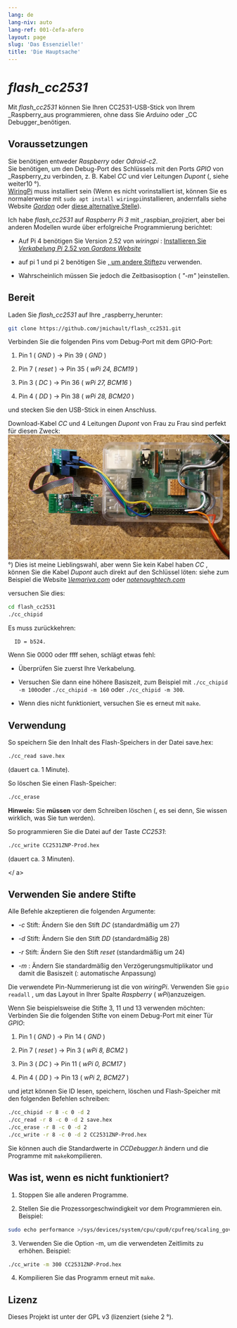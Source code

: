 ```yaml
---
lang: de
lang-niv: auto
lang-ref: 001-ĉefa-afero
layout: page
slug: 'Das Essenzielle!'
title: 'Die Hauptsache'
---
```


# _flash\_cc2531_
Mit _flash\_cc2531_ können Sie Ihren CC2531-USB-Stick von Ihrem _Raspberry_aus programmieren, ohne dass Sie _Arduino_ oder _CC Debugger_benötigen.

## Voraussetzungen
Sie benötigen entweder _Raspberry_ oder _Odroid-c2_.  
Sie benötigen, um den Debug-Port des Schlüssels mit den Ports _GPIO_ von _Raspberry_zu verbinden, z. B. Kabel _CC_ und vier Leitungen _Dupont_ (, siehe weiter10 °).   
[WiringPi](http://wiringpi.com/) muss installiert sein (Wenn es nicht vorinstalliert ist, können Sie es normalerweise mit `sudo apt install wiringpi`installieren, andernfalls siehe Website [ _Gordon_](http://wiringpi.com/) oder [diese alternative Stelle](https://github.com/WiringPi/WiringPi)).  

Ich habe _flash\_cc2531_ auf _Raspberry Pi 3_ mit _raspbian_projiziert, aber bei anderen Modellen wurde über erfolgreiche Programmierung berichtet:  
 * Auf Pi 4 benötigen Sie Version 2.52 von _wiringpi_ :  [Installieren Sie _Verkabelung Pi_ 2.52 von _Gordons Website_](http://wiringpi.com/wiringpi-updated-to-2-52-for-the-raspberry-pi-4b/)



 * auf pi 1 und pi 2 benötigen Sie [, um andere Stifte](#uzi_aliajn_pinglojn)zu verwenden.


 * Wahrscheinlich müssen Sie jedoch die Zeitbasisoption ( _"-m"_ )einstellen.



## Bereit

Laden Sie _flash\_cc2531_ auf Ihre _raspberry_herunter:
```bash
git clone https://github.com/jmichault/flash_cc2531.git
```

Verbinden Sie die folgenden Pins vom Debug-Port mit dem GPIO-Port:

 1. Pin 1 ( _GND_ ) -> Pin 39 ( _GND_ )


 2. Pin 7 ( _reset_ ) -> Pin 35 ( _wPi 24, BCM19_ )


 3. Pin 3 ( _DC_ ) -> Pin 36 ( _wPi 27, BCM16_ )


 4. Pin 4 ( _DD_ ) -> Pin 38 ( _wPi 28, BCM20_ )



und stecken Sie den USB-Stick in einen Anschluss.

Download-Kabel _CC_ und 4 Leitungen _Dupont_ von Frau zu Frau sind perfekt für diesen Zweck:
![Foto des Schlüssels und der _Himbeere_](https://github.com/jmichault/files/raw/master/Raspberry-CC2531.jpg)°)
Dies ist meine Lieblingswahl, aber wenn Sie kein Kabel haben _CC_ , können Sie die Kabel _Dupont_ auch direkt auf den Schlüssel löten: siehe zum Beispiel die Website [ )_lemariva.com_](https://lemariva.com/blog/2019/08/zigbee-flashing-cc2531-using-raspberry-pi-without-cc-debugger) oder [ _notenoughtech.com_](https://notenoughtech.com/home-automation/flashing-cc2531-without-cc-debugger/)


versuchen Sie dies:
```bash
cd flash_cc2531
./cc_chipid
```
Es muss zurückkehren:
```
  ID = b524.
```
Wenn Sie 0000 oder ffff sehen, schlägt etwas fehl:  
 * Überprüfen Sie zuerst Ihre Verkabelung.


 * Versuchen Sie dann eine höhere Basiszeit, zum Beispiel mit `./cc_chipid -m 100`oder `./cc_chipid -m 160` oder `./cc_chipid -m 300`.


 * Wenn dies nicht funktioniert, versuchen Sie es erneut mit `make`.




## Verwendung
So speichern Sie den Inhalt des Flash-Speichers in der Datei save.hex:
```bash
./cc_read save.hex
```
(dauert ca. 1 Minute).

So löschen Sie einen Flash-Speicher:
```bash
./cc_erase
```
**Hinweis:** Sie **müssen** vor dem Schreiben löschen (, es sei denn, Sie wissen wirklich, was Sie tun werden).

So programmieren Sie die Datei auf der Taste _CC2531_:
```bash
./cc_write CC2531ZNP-Prod.hex
```
(dauert ca. 3 Minuten).

<a id ="Verwenden Sie_aliajn_Stifte"></ a>
## Verwenden Sie andere Stifte

Alle Befehle akzeptieren die folgenden Argumente:

 * _-c_ Stift: Ändern Sie den Stift _DC_ (standardmäßig um 27)


 * _-d_ Stift: Ändern Sie den Stift _DD_ (standardmäßig 28)


 * _-r_ Stift: Ändern Sie den Stift _reset_ (standardmäßig um 24)


 * _-m_ : Ändern Sie standardmäßig den Verzögerungsmultiplikator und damit die Basiszeit (: automatische Anpassung)



Die verwendete Pin-Nummerierung ist die von _wiringPi_. Verwenden Sie `gpio readall` , um das Layout in Ihrer Spalte _Raspberry_ ( _wPi_)anzuzeigen.

Wenn Sie beispielsweise die Stifte 3, 11 und 13 verwenden möchten:  
Verbinden Sie die folgenden Stifte von einem Debug-Port mit einer Tür _GPIO_:

 1. Pin 1 ( _GND_ ) -> Pin 14 ( _GND_ )


 2. Pin 7 ( _reset_ ) -> Pin 3 ( _wPi 8, BCM2_ )


 3. Pin 3 ( _DC_ ) -> Pin 11 ( _wPi 0, BCM17_ )


 4. Pin 4 ( _DD_ ) -> Pin 13 ( _wPi 2, BCM27_ )



und jetzt können Sie ID lesen, speichern, löschen und Flash-Speicher mit den folgenden Befehlen schreiben:
```bash
./cc_chipid -r 8 -c 0 -d 2
./cc_read -r 8 -c 0 -d 2 save.hex
./cc_erase -r 8 -c 0 -d 2
./cc_write -r 8 -c 0 -d 2 CC2531ZNP-Prod.hex
```

Sie können auch die Standardwerte in _CCDebugger.h_ ändern und die Programme mit `make`kompilieren.

## Was ist, wenn es nicht funktioniert?

1. Stoppen Sie alle anderen Programme.


2. Stellen Sie die Prozessorgeschwindigkeit vor dem Programmieren ein. Beispiel:  


```bash
sudo echo performance >/sys/devices/system/cpu/cpu0/cpufreq/scaling_governor
```
3. Verwenden Sie die Option -m, um die verwendeten Zeitlimits zu erhöhen. Beispiel:  


```bash
./cc_write -m 300 CC2531ZNP-Prod.hex
```
4. Kompilieren Sie das Programm erneut mit `make`.



## Lizenz

Dieses Projekt ist unter der GPL v3 (lizenziert (siehe 2 °).
